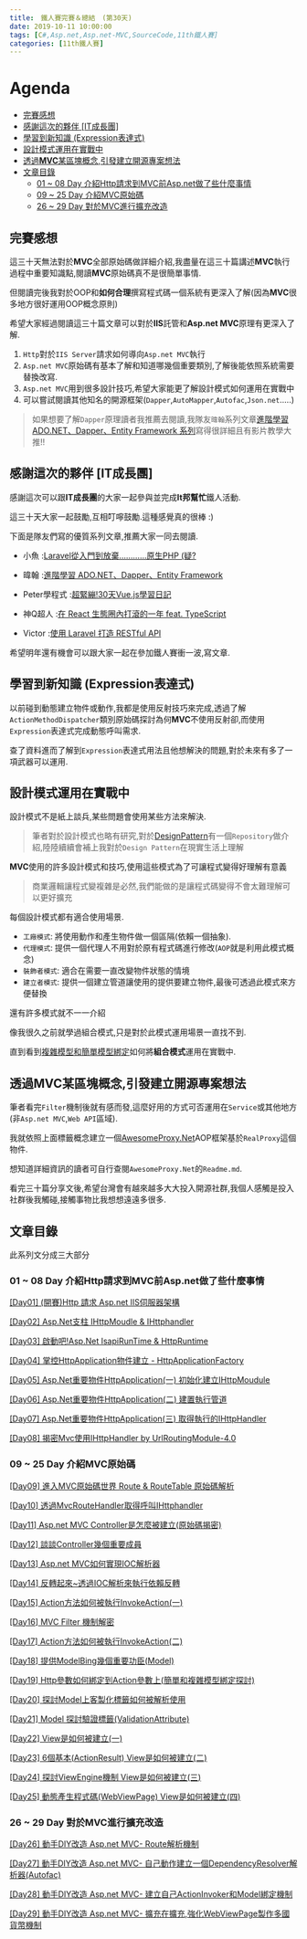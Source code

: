 ```yaml
---
title:　鐵人賽完賽＆總結　(第30天)
date: 2019-10-11 10:00:00
tags: [C#,Asp.net,Asp.net-MVC,SourceCode,11th鐵人賽]
categories: [11th鐵人賽]
---
```


# Agenda<!-- omit in toc -->
- [完賽感想](#%e5%ae%8c%e8%b3%bd%e6%84%9f%e6%83%b3)
- [感謝這次的夥伴 [IT成長團]](#%e6%84%9f%e8%ac%9d%e9%80%99%e6%ac%a1%e7%9a%84%e5%a4%a5%e4%bc%b4-it%e6%88%90%e9%95%b7%e5%9c%98)
- [學習到新知識 (Expression表達式)](#%e5%ad%b8%e7%bf%92%e5%88%b0%e6%96%b0%e7%9f%a5%e8%ad%98-expression%e8%a1%a8%e9%81%94%e5%bc%8f)
- [設計模式運用在實戰中](#%e8%a8%ad%e8%a8%88%e6%a8%a1%e5%bc%8f%e9%81%8b%e7%94%a8%e5%9c%a8%e5%af%a6%e6%88%b0%e4%b8%ad)
- [透過**MVC**某區塊概念,引發建立開源專案想法](#%e9%80%8f%e9%81%8emvc%e6%9f%90%e5%8d%80%e5%a1%8a%e6%a6%82%e5%bf%b5%e5%bc%95%e7%99%bc%e5%bb%ba%e7%ab%8b%e9%96%8b%e6%ba%90%e5%b0%88%e6%a1%88%e6%83%b3%e6%b3%95)
- [文章目錄](#%e6%96%87%e7%ab%a0%e7%9b%ae%e9%8c%84)
  - [01 ~ 08 Day 介紹Http請求到MVC前Asp.net做了些什麼事情](#01--08-day-%e4%bb%8b%e7%b4%b9http%e8%ab%8b%e6%b1%82%e5%88%b0mvc%e5%89%8daspnet%e5%81%9a%e4%ba%86%e4%ba%9b%e4%bb%80%e9%ba%bc%e4%ba%8b%e6%83%85)
  - [09 ~ 25 Day 介紹MVC原始碼](#09--25-day-%e4%bb%8b%e7%b4%b9mvc%e5%8e%9f%e5%a7%8b%e7%a2%bc)
  - [26 ~ 29 Day 對於MVC進行擴充改造](#26--29-day-%e5%b0%8d%e6%96%bcmvc%e9%80%b2%e8%a1%8c%e6%93%b4%e5%85%85%e6%94%b9%e9%80%a0)

## 完賽感想

這三十天無法對於**MVC**全部原始碼做詳細介紹,我盡量在這三十篇講述**MVC**執行過程中重要知識點,閱讀**MVC**原始碼真不是很簡單事情.

但閱讀完後我對於OOP和**如何合理**撰寫程式碼一個系統有更深入了解(因為**MVC**很多地方很好運用OOP概念原則)

希望大家經過閱讀這三十篇文章可以對於**IIS**託管和**Asp.net MVC**原理有更深入了解.

1. `Http`對於`IIS Server`請求如何導向`Asp.net MVC`執行
2. `Asp.net MVC`原始碼有基本了解和知道哪幾個重要類別,了解後能依照系統需要替換改寫.
3. `Asp.net MVC`用到很多設計技巧,希望大家能更了解設計模式如何運用在實戰中
4. 可以嘗試閱讀其他知名的開源框架(`Dapper`,`AutoMapper`,`Autofac`,`Json.net`.....)

> 如果想要了解`Dapper`原理讀者我推薦去閱讀,我隊友`暐翰`系列文章[進階學習 ADO.NET、Dapper、Entity Framework 系列](https://ithelp.ithome.com.tw/articles/10215127)寫得很詳細且有影片教學大推!!

## 感謝這次的夥伴 [IT成長團]

感謝這次可以跟**IT成長團**的大家一起參與並完成**It邦幫忙**鐵人活動.

這三十天大家一起鼓勵,互相叮嚀鼓勵.這種感覺真的很棒 :)

下面是隊友們寫的優質系列文章,推薦大家一同去閱讀.

* 小魚 :[Laravel從入門到放棄…………原生PHP (疑?](https://ithelp.ithome.com.tw/users/20105694/ironman/2139)

* 暐翰 :[進階學習 ADO.NET、Dapper、Entity Framework ](https://ithelp.ithome.com.tw/users/20105988/ironman/2161)

* Peter學程式 :[超緊繃!30天Vue.js學習日記](https://ithelp.ithome.com.tw/users/20110850/ironman/2171)

* 神Q超人 :[在 React 生態圈內打滾的一年 feat. TypeScript](https://ithelp.ithome.com.tw/users/20106935/ironman/2188)

* Victor :[使用 Laravel 打造 RESTful API](https://ithelp.ithome.com.tw/users/20105865/ironman/2466)

希望明年還有機會可以跟大家一起在參加鐵人賽衝一波,寫文章.

## 學習到新知識 (Expression表達式)

以前碰到動態建立物件或動作,我都是使用反射技巧來完成,透過了解`ActionMethodDispatcher`類別原始碼探討為何**MVC**不使用反射卻,而使用`Expression`表達式完成動態呼叫需求.

查了資料進而了解到`Expression`表達式用法且他想解決的問題,對於未來有多了一項武器可以運用.

## 設計模式運用在實戰中

設計模式不是紙上談兵,某些問題會使用某些方法來解決.

> 筆者對於設計模式也略有研究,對於[DesignPattern](https://github.com/isdaniel/DesignPattern)有一個`Repository`做介紹,陸陸續續會補上我對於`Design Pattern`在現實生活上理解

**MVC**使用的許多設計模式和技巧,使用這些模式為了可讓程式變得好理解有意義

> 商業邏輯讓程式變複雜是必然,我們能做的是讓程式碼變得不會太難理解可以更好擴充

每個設計模式都有適合使用場景.

* `工廠模式`: 將使用動作和產生物件做一個區隔(依賴一個抽象).
* `代理模式`: 提供一個代理人不用對於原有程式碼進行修改(`AOP`就是利用此模式概念)
* `裝飾者模式`: 適合在需要一直改變物件狀態的情境
* `建立者模式`: 提供一個建立管道讓使用的提供要建立物件,最後可透過此模式來方便替換

還有許多模式就不一一介紹

像我很久之前就學過組合模式,只是對於此模式運用場景一直找不到.

直到看到[複雜模型和簡單模型綁定](https://ithelp.ithome.com.tw/articles/10222831#response-311747)如何將**組合模式**運用在實戰中.

## 透過**MVC**某區塊概念,引發建立開源專案想法

筆者看完`Filter`機制後就有感而發,這麼好用的方式可否運用在`Service`或其他地方(非`Asp.net MVC`,`Web API`區域).

我就依照上面標籤概念建立一個[AwesomeProxy.Net](https://github.com/isdaniel/AwesomeProxy.Net)AOP框架基於`RealProxy`這個物件.

想知道詳細資訊的讀者可自行查閱`AwesomeProxy.Net`的`Readme.md`.

看完三十篇分享文後,希望台灣會有越來越多大大投入開源社群,我個人感觸是投入社群後我觸碰,接觸事物比我想想遠遠多很多.

## 文章目錄

此系列文分成三大部分

### 01 ~ 08 Day 介紹Http請求到MVC前Asp.net做了些什麼事情

[[Day01] (開賽)Http 請求 Asp.net IIS伺服器架構](https://ithelp.ithome.com.tw/articles/10214877)

[[Day02] Asp.Net支柱 IHttpMoudle & IHttphandler](https://ithelp.ithome.com.tw/articles/10214999)

[[Day03] 啟動吧!Asp.Net IsapiRunTime & HttpRuntime](https://ithelp.ithome.com.tw/articles/10215221)

[[Day04] 掌控HttpApplication物件建立 - HttpApplicationFactory](https://ithelp.ithome.com.tw/articles/10215400)

[[Day05] Asp.Net重要物件HttpApplication(一) 初始化建立IHttpMoudule](https://ithelp.ithome.com.tw/articles/10215676)

[[Day06] Asp.Net重要物件HttpApplication(二) 建置執行管道](https://ithelp.ithome.com.tw/articles/10216299)

[[Day07] Asp.Net重要物件HttpApplication(三) 取得執行的IHttpHandler](https://ithelp.ithome.com.tw/articles/10216960)

[[Day08] 揭密Mvc使用IHttpHandler by UrlRoutingModule-4.0](https://ithelp.ithome.com.tw/articles/10217375)

### 09 ~ 25 Day 介紹MVC原始碼

[[Day09] 進入MVC原始碼世界 Route & RouteTable 原始碼解析](https://ithelp.ithome.com.tw/articles/10217973)

[[Day10] 透過MvcRouteHandler取得呼叫IHttphandler](https://ithelp.ithome.com.tw/articles/10218521)

[[Day11] Asp.net MVC Controller是怎麼被建立(原始碼揭密)](https://ithelp.ithome.com.tw/articles/10219020)

[[Day12] 談談Controller幾個重要成員](https://ithelp.ithome.com.tw/articles/10219477)

[[Day13] Asp.net MVC如何實現IOC解析器](https://ithelp.ithome.com.tw/articles/10219981)

[[Day14] 反轉起來~透過IOC解析來執行依賴反轉](https://ithelp.ithome.com.tw/articles/10220510)

[[Day15] Action方法如何被執行InvokeAction(一)](https://ithelp.ithome.com.tw/articles/10220964)

[[Day16] MVC Filter 機制解密](https://ithelp.ithome.com.tw/articles/10221403)

[[Day17] Action方法如何被執行InvokeAction(二)](https://ithelp.ithome.com.tw/articles/10221908)

[[Day18] 提供ModelBing幾個重要功臣(Model)](https://ithelp.ithome.com.tw/articles/10222341)

[[Day19] Http參數如何綁定到Action參數上(簡單和複雜模型綁定探討)](https://ithelp.ithome.com.tw/articles/10222831)

[[Day20] 探討Model上客製化標籤如何被解析使用](https://ithelp.ithome.com.tw/articles/10223247)

[[Day21] Model 探討驗證標籤(ValidationAttribute)](https://ithelp.ithome.com.tw/articles/10223704)

[[Day22] View是如何被建立(一)](https://ithelp.ithome.com.tw/articles/10224092)

[[Day23] 6個基本(ActionResult) View是如何被建立(二)](https://ithelp.ithome.com.tw/articles/10224542)

[[Day24] 探討ViewEngine機制 View是如何被建立(三)](https://ithelp.ithome.com.tw/articles/10224865)

[[Day25] 動態產生程式碼(WebViewPage) View是如何被建立(四)](https://ithelp.ithome.com.tw/articles/10225229)

### 26 ~ 29 Day 對於MVC進行擴充改造

[[Day26] 動手DIY改造 Asp.net MVC- Route解析機制](https://ithelp.ithome.com.tw/articles/10225616)

[[Day27] 動手DIY改造 Asp.net MVC- 自己動作建立一個DependencyResolver解析器(Autofac)](https://ithelp.ithome.com.tw/articles/10225993)

[[Day28] 動手DIY改造 Asp.net MVC- 建立自己ActionInvoker和Model綁定機制](https://ithelp.ithome.com.tw/articles/10226285)

[[Day29] 動手DIY改造 Asp.net MVC- 擴充在擴充,強化WebViewPage製作多國貨幣機制](https://ithelp.ithome.com.tw/articles/10226680)
